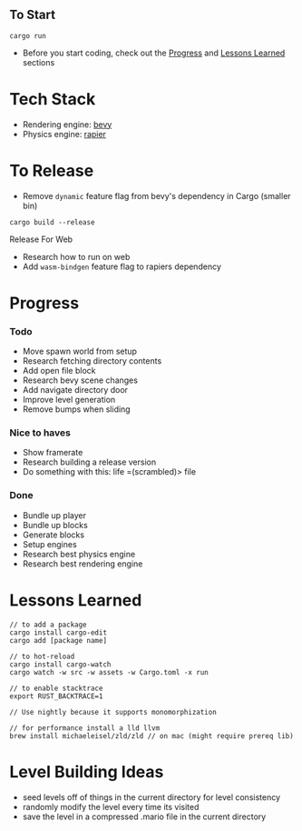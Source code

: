 ## To Start
```
cargo run
```
- Before you start coding, check out the [Progress](#Progress) and [Lessons Learned](#Lessons-Learned) sections

# Tech Stack
- Rendering engine: [bevy](https://bevyengine.org/)
- Physics engine: [rapier](https://rapier.rs/)

# To Release
- Remove `dynamic` feature flag from bevy's dependency in Cargo (smaller bin)
```
cargo build --release
```
Release For Web
- Research how to run on web
- Add `wasm-bindgen` feature flag to rapiers dependency

# Progress

### Todo
- Move spawn world from setup
- Research fetching directory contents
- Add open file block
- Research bevy scene changes
- Add navigate directory door
- Improve level generation
- Remove bumps when sliding

### Nice to haves
- Show framerate
- Research building a release version
- Do something with this: life =(scrambled)> file

### Done
- Bundle up player
- Bundle up blocks
- Generate blocks
- Setup engines
- Research best physics engine
- Research best rendering engine

# Lessons Learned
```
// to add a package
cargo install cargo-edit
cargo add [package name]

// to hot-reload
cargo install cargo-watch
cargo watch -w src -w assets -w Cargo.toml -x run

// to enable stacktrace 
export RUST_BACKTRACE=1

// Use nightly because it supports monomorphization

// for performance install a lld llvm
brew install michaeleisel/zld/zld // on mac (might require prereq lib)
```

# Level Building Ideas
- seed levels off of things in the current directory for level consistency
- randomly modify the level every time its visited
- save the level in a compressed .mario file in the current directory

